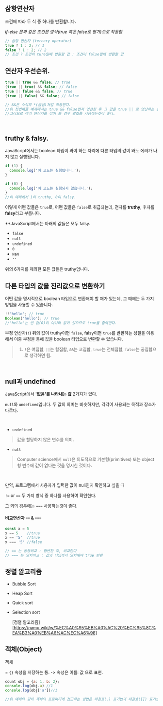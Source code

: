 ## 삼항연산자 

조건에 따라 두 식 중 하나를 반환합니다.   

*if-else 문과 같은 조건문 방식(*true 혹은 false로 평가*)으로 작동함*

```javascript
// 삼항 연산자 (ternary operator)
true ? 1 : 2; // 1
false ? 1 : 2; // 2
// 조건 ? 조건이 ture일때 반환할 값 : 조건이 false일때 반환할 값
```



   



## 	연산자 우선순위.   

```javascript
true || true && false; // true
(true || true) && false; // false
true || false && false; // true
(true || false) && false; // false

// &&은 수식의 *(곱셈)처럼 작동한다.
//위 첫번째줄 예제에서는 true && false먼저 연산한 후 그 값을 true || 로 연산하는 순서로 작동
//그러므로 여러 연산자를 섞어 쓸 경우 괄호를 사용하는것이 좋다.
```

​    

   

## truthy & falsy.  

JavaScript에서는 boolean 타입이 와야 하는 자리에 다른 타입의 값이 와도 에러가 나지 않고 실행됩니다.       

```javascript
if (1) {
  console.log('이 코드는 실행됩니다.');
}

if (0) {
  console.log('이 코드는 실행되지 않습니다.');
}
//이 예제에서 1이 truthy, 0이 falsy.	
```

이렇게 어떤 값들은 `true`로, 어떤 값들은 `false`로 취급되는데, 전자를 **truthy**, 후자를 **falsy**라고 부릅니다.    

 **JavaScript에서는 아래의 값들은 모두 falsy.  

- `false`
- `null`
- `undefined`
- `0`
- `NaN`
- `''`

위의 6가지를 제외한 모든 값들은 truthy입니다.

   

   



## 다른 타입의 값을 진리값으로 변환하기   

어떤 값을 명시적으로 boolean 타입으로 변환해야 할 때가 있는데, 그 때에는 두 가지 방법을 사용할 수 있습니다.   

```javascript
!!'hello'; // true
Boolean('hello'); // true
//'hello'는 빈 값(0)이 아니라 값이 있으므로 true를 출력한다.
```

부정 연산자(`!`) 뒤의 값이 truthy이면 `false`, falsy이면 `true`를 반환하는 성질을 이용해서 이중 부정을 통해 값을 boolean 타입으로 변환할 수 있습니다.     

> 1. `!`은 여집합, `||`는 합집합, `&&`는 교집합, `true`는 전체집합, `false`는 공집합으로 생각하면 됨.

​    

   



## null과 undefined    

JavaScript에서   **'없음'를 나타내는 값** 2가지가 있다.

 `null`와 `undefined`입니다. 두 값의 의미는 비슷하지만, 각각이 사용되는 목적과 장소가 다르다. 

​    

-  `undefined`   

> 값을 할당하지 않은 변수를 의미.     



- `null`    

> Computer science에서 `null`은 의도적으로 기본형(primitives) 또는 object형 변수에 값이 없다는 것을 명시한 것이다.    

​    

만약, 프로그램에서 사용자가 입력한 값이 null인지 확인하고 싶을 때   

`!=`  or  `==`  두 가지 방식 중 하나를 사용하여 확인한다.   

그 외의 경우에는  `===` 사용하는것이 좋다.



#### 비교연산자 `==` & `===`

```javascript
const x = 5   
x == 5    //true    
x == '5'  //true   
x === '5' //false

// == 는 동등비교 : 형변환 후, 비교한다
// === 는 일치비교 : 값의 타입까지 일치해야 true 반환
```







## 정렬 알고리즘

- Bubble Sort

- Heap Sort

- Quick sort

- Selection sort

  [정렬 알고리즘][https://namu.wiki/w/%EC%A0%95%EB%A0%AC%20%EC%95%8C%EA%B3%A0%EB%A6%AC%EC%A6%98]







## 객체(Object)

객체   

 = `{}` 속성을 저장하는 통.   -> 속성은 이름: 값 으로 표현.

```javascript
count obj = {a: 1, b: 2};
console.log(obj.a) //1 
console.log(obj['a'])//1

//위 예제와 같이 객체의 프로퍼티에 접근하는 방법은 마침표(.) 표기법과 대괄호([]) 표기법이 있다.

```







